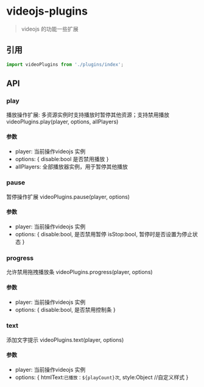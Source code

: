 # videojs-plugins
> videojs 的功能一些扩展

## 引用
``` javascript
import videoPlugins from './plugins/index';
```

## API
### play
播放操作扩展: 多资源实例时支持播放时暂停其他资源；支持禁用播放
videoPlugins.play(player, options, allPlayers)
#### 参数
* player: 当前操作videojs 实例
* options: {
     disable:bool  是否禁用播放
  }
* allPlayers: 全部播放器实例，用于暂停其他播放

### pause
暂停操作扩展
videoPlugins.pause(player, options)
#### 参数
* player: 当前操作videojs 实例
* options: {
     disable:bool,  是否禁用暂停
     isStop:bool,   暂停时是否设置为停止状态
  }

### progress
允许禁用拖拽播放条
videoPlugins.progress(player, options)
#### 参数
* player: 当前操作videojs 实例
* options: {
     disable:bool,  是否禁用控制条
  }

### text
添加文字提示
videoPlugins.text(player, options)
#### 参数
* player: 当前操作videojs 实例
* options: {
     htmlText:`已播放：${playCount}次`,
     style:Object  //自定义样式
  }
